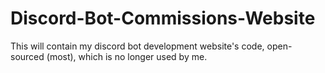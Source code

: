 # Discord-Bot-Commissions-Website

This will contain my discord bot development website's code, open-sourced (most), which is no longer used by me.
